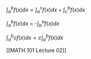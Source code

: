 $\displaystyle\int_{a}^{b}f(x)dx = \displaystyle\int_{a}^{c}f(x)dx + \displaystyle\int_{c}^{b}f(x)dx$


$\displaystyle\int_{a}^{b}f(x)dx$ = -$\displaystyle\int_{b}^{a}f(x)dx$


$\displaystyle\int_{a}^{b}cf(x)dx = c\displaystyle\int_{a}^{b}f(x)dx$

[[MATH 101 Lecture 02]]